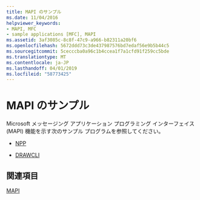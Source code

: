 ```yaml
---
title: MAPI のサンプル
ms.date: 11/04/2016
helpviewer_keywords:
- MAPI, MFC
- sample applications [MFC], MAPI
ms.assetid: 3af3085c-8c8f-47c9-a966-b82311a20bf6
ms.openlocfilehash: 5672ddd73c3de437987576bd7edaf56e9b5b44c5
ms.sourcegitcommit: 5cecccba0a96c1b4ccea1f7a1cfd91f259cc5bde
ms.translationtype: MT
ms.contentlocale: ja-JP
ms.lasthandoff: 04/01/2019
ms.locfileid: "58773425"
---
```

# <a name="mapi-samples"></a>MAPI のサンプル

Microsoft メッセージング アプリケーション プログラミング インターフェイス (MAPI) 機能を示す次のサンプル プログラムを参照してください。

- [NPP](../overview/visual-cpp-samples.md)

- [DRAWCLI](../overview/visual-cpp-samples.md)

## <a name="see-also"></a>関連項目

[MAPI](../mfc/mapi.md)
